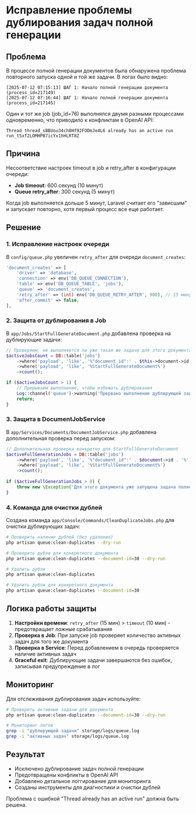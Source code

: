 # Исправление проблемы дублирования задач полной генерации

## Проблема

В процессе полной генерации документов была обнаружена проблема повторного запуска одной и той же задачи. В логах было видно:

```
[2025-07-12 07:15:13] ШАГ 1: Начало полной генерации документа (process_id=217149)
[2025-07-12 07:16:44] ШАГ 1: Начало полной генерации документа (process_id=217145)
```

Один и тот же job (job_id=76) выполнялся двумя разными процессами одновременно, что приводило к конфликтам в OpenAI API:

```
Thread thread_sBBUou34ch8Hf92FODmJe4L6 already has an active run run_tSxf2LOMHPB7icYx1hHLRT8Z
```

## Причина

Несоответствие настроек timeout в job и retry_after в конфигурации очереди:

- **Job timeout**: 600 секунд (10 минут)
- **Queue retry_after**: 300 секунд (5 минут)

Когда job выполняется дольше 5 минут, Laravel считает его "зависшим" и запускает повторно, хотя первый процесс все еще работает.

## Решение

### 1. Исправление настроек очереди

В `config/queue.php` увеличен `retry_after` для очереди `document_creates`:

```php
'document_creates' => [
    'driver' => 'database',
    'connection' => env('DB_QUEUE_CONNECTION'),
    'table' => env('DB_QUEUE_TABLE', 'jobs'),
    'queue' => 'document_creates',
    'retry_after' => (int) env('DB_QUEUE_RETRY_AFTER', 900), // 15 минут - больше чем timeout job (10 минут)
    'after_commit' => false,
],
```

### 2. Защита от дублирования в Job

В `app/Jobs/StartFullGenerateDocument.php` добавлена проверка на дублирующие задачи:

```php
// Проверяем, не выполняется ли уже такая же задача для этого документа
$activeJobsCount = DB::table('jobs')
    ->where('payload', 'like', '%"document_id":' . $this->document->id . '%')
    ->where('payload', 'like', '%StartFullGenerateDocument%')
    ->count();

if ($activeJobsCount > 1) {
    // Прерываем выполнение, чтобы избежать дублирования
    Log::channel('queue')->warning('Прервано выполнение дублирующей задачи полной генерации');
    return;
}
```

### 3. Защита в DocumentJobService

В `app/Services/Documents/DocumentJobService.php` добавлена дополнительная проверка перед запуском:

```php
// Дополнительная проверка конкретно для StartFullGenerateDocument
$activeFullGenerationJobs = DB::table('jobs')
    ->where('payload', 'like', '%"document_id":' . $document->id . '%')
    ->where('payload', 'like', '%StartFullGenerateDocument%')
    ->count();
    
if ($activeFullGenerationJobs > 0) {
    throw new \Exception('Для этого документа уже запущена задача полной генерации');
}
```

### 4. Команда для очистки дублей

Создана команда `app/Console/Commands/CleanDuplicateJobs.php` для очистки дублирующих задач:

```bash
# Проверить наличие дублей (без удаления)
php artisan queue:clean-duplicates --dry-run

# Проверить дубли для конкретного документа
php artisan queue:clean-duplicates --document-id=30 --dry-run

# Удалить дубли
php artisan queue:clean-duplicates

# Удалить дубли для конкретного документа
php artisan queue:clean-duplicates --document-id=30
```

## Логика работы защиты

1. **Настройки времени**: `retry_after` (15 мин) > `timeout` (10 мин) - предотвращает ложные срабатывания
2. **Проверка в Job**: При запуске job проверяет количество активных задач для того же документа
3. **Проверка в Service**: Перед добавлением в очередь проверяется наличие активных задач
4. **Graceful exit**: Дублирующие задачи завершаются без ошибок, записывая предупреждение в лог

## Мониторинг

Для отслеживания дублирования задач используйте:

```bash
# Проверить активные задачи для документа
php artisan queue:clean-duplicates --document-id=30 --dry-run

# Мониторинг логов
grep -i "дублирующей задачи" storage/logs/queue.log
grep -i "активных задач" storage/logs/queue.log
```

## Результат

- Исключено дублирование задач полной генерации
- Предотвращены конфликты в OpenAI API
- Добавлено детальное логгирование для мониторинга
- Созданы инструменты для диагностики и очистки дублей

Проблема с ошибкой "Thread already has an active run" должна быть решена. 